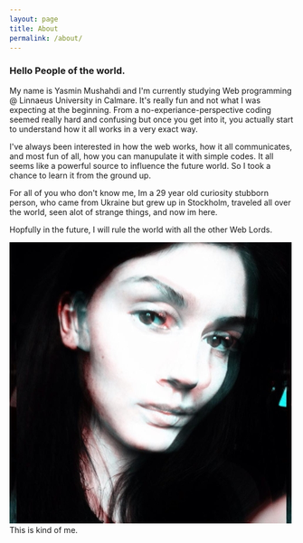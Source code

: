 ```yaml
---
layout: page
title: About
permalink: /about/
---
```



### Hello People of the world.


My name is Yasmin Mushahdi and I'm currently studying Web programming @ Linnaeus University in Calmare.
It's really fun and not what I was expecting at the beginning. From a no-experiance-perspective
coding seemed really hard and confusing but once you get into it, you actually start to understand 
how it all works in a very exact way. 

I've always been interested in how the web works, how it all communicates, and most fun of all, how you can manupulate it with simple codes. It all
seems like a powerful source to influence the future world. So I took a chance to learn it from the ground up.

For all of you who don't know me, Im a 29 year old curiosity stubborn person, who came from Ukraine but grew up in Stockholm, traveled all over the world, seen alot of strange things, and now im here.

Hopfully in the future, I will rule the world with all the other Web Lords.


![This is my face](/img/jag1.jpg)    
This is kind of me.



